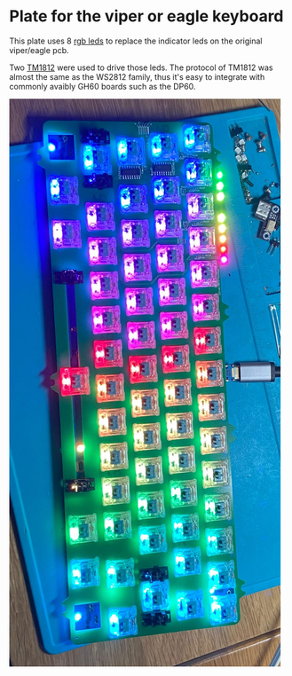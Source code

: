 # Plate for the viper or eagle keyboard

This plate uses 8 [rgb leds](https://item.szlcsc.com/391391.html) to replace the 
indicator leds on the original viper/eagle pcb.

Two [TM1812](https://item.szlcsc.com/62468.html) were used to drive those leds. The 
protocol of TM1812 was almost the same as the WS2812 family, thus it's easy to integrate
with commonly avaibly GH60 boards such as the DP60.

![Viper Plate](./plate.jpg)